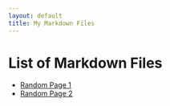 ```yaml
---
layout: default
title: My Markdown Files
---
```


# List of Markdown Files

- [Random Page 1](/random1)
- [Random Page 2](/random2)
